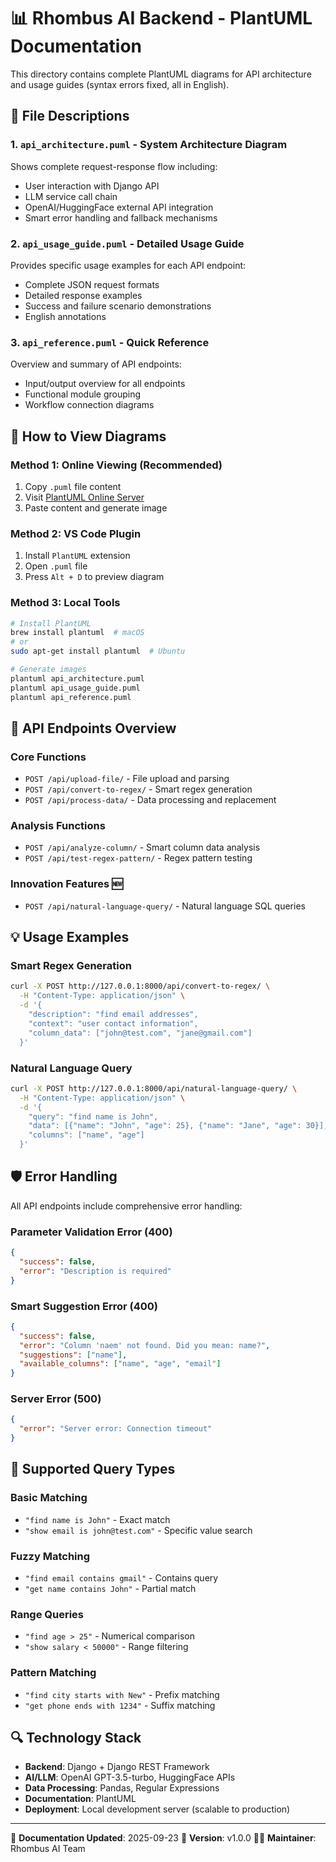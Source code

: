 # 📊 Rhombus AI Backend - PlantUML Documentation

This directory contains complete PlantUML diagrams for API architecture and usage guides (syntax errors fixed, all in English).

## 📁 File Descriptions

### 1. `api_architecture.puml` - System Architecture Diagram
Shows complete request-response flow including:
- User interaction with Django API
- LLM service call chain
- OpenAI/HuggingFace external API integration
- Smart error handling and fallback mechanisms

### 2. `api_usage_guide.puml` - Detailed Usage Guide
Provides specific usage examples for each API endpoint:
- Complete JSON request formats
- Detailed response examples
- Success and failure scenario demonstrations
- English annotations

### 3. `api_reference.puml` - Quick Reference
Overview and summary of API endpoints:
- Input/output overview for all endpoints
- Functional module grouping
- Workflow connection diagrams

## 🔧 How to View Diagrams

### Method 1: Online Viewing (Recommended)
1. Copy `.puml` file content
2. Visit [PlantUML Online Server](http://www.plantuml.com/plantuml/uml/)
3. Paste content and generate image

### Method 2: VS Code Plugin
1. Install `PlantUML` extension
2. Open `.puml` file
3. Press `Alt + D` to preview diagram

### Method 3: Local Tools
```bash
# Install PlantUML
brew install plantuml  # macOS
# or
sudo apt-get install plantuml  # Ubuntu

# Generate images
plantuml api_architecture.puml
plantuml api_usage_guide.puml
plantuml api_reference.puml
```

## 🚀 API Endpoints Overview

### Core Functions
- `POST /api/upload-file/` - File upload and parsing
- `POST /api/convert-to-regex/` - Smart regex generation
- `POST /api/process-data/` - Data processing and replacement

### Analysis Functions
- `POST /api/analyze-column/` - Smart column data analysis
- `POST /api/test-regex-pattern/` - Regex pattern testing

### Innovation Features 🆕
- `POST /api/natural-language-query/` - Natural language SQL queries

## 💡 Usage Examples

### Smart Regex Generation
```bash
curl -X POST http://127.0.0.1:8000/api/convert-to-regex/ \
  -H "Content-Type: application/json" \
  -d '{
    "description": "find email addresses",
    "context": "user contact information",
    "column_data": ["john@test.com", "jane@gmail.com"]
  }'
```

### Natural Language Query
```bash
curl -X POST http://127.0.0.1:8000/api/natural-language-query/ \
  -H "Content-Type: application/json" \
  -d '{
    "query": "find name is John",
    "data": [{"name": "John", "age": 25}, {"name": "Jane", "age": 30}],
    "columns": ["name", "age"]
  }'
```

## 🛡️ Error Handling

All API endpoints include comprehensive error handling:

### Parameter Validation Error (400)
```json
{
  "success": false,
  "error": "Description is required"
}
```

### Smart Suggestion Error (400)
```json
{
  "success": false,
  "error": "Column 'naem' not found. Did you mean: name?",
  "suggestions": ["name"],
  "available_columns": ["name", "age", "email"]
}
```

### Server Error (500)
```json
{
  "error": "Server error: Connection timeout"
}
```

## 🎯 Supported Query Types

### Basic Matching
- `"find name is John"` - Exact match
- `"show email is john@test.com"` - Specific value search

### Fuzzy Matching
- `"find email contains gmail"` - Contains query
- `"get name contains John"` - Partial match

### Range Queries
- `"find age > 25"` - Numerical comparison
- `"show salary < 50000"` - Range filtering

### Pattern Matching
- `"find city starts with New"` - Prefix matching
- `"get phone ends with 1234"` - Suffix matching

## 🔍 Technology Stack

- **Backend**: Django + Django REST Framework
- **AI/LLM**: OpenAI GPT-3.5-turbo, HuggingFace APIs
- **Data Processing**: Pandas, Regular Expressions
- **Documentation**: PlantUML
- **Deployment**: Local development server (scalable to production)

---

📝 **Documentation Updated**: 2025-09-23
🚀 **Version**: v1.0.0
👨‍💻 **Maintainer**: Rhombus AI Team